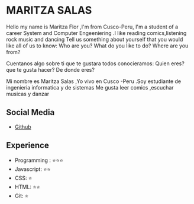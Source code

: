 # MARITZA SALAS

Hello my name is Maritza Flor ,I'm from Cusco-Peru, I'm a student of a career System and Computer Engeeniering .I like reading comics,listening rock music and dancing
Tell us something about yourself that you would like all of us to know: Who are you? What do you like to do? Where are you from? 

Cuentanos algo sobre ti que te gustara todos conocieramos: Quien eres? que te gusta hacer? De donde eres?

Mi nombre es Maritza Salas ,Yo vivo en Cusco -Peru .Soy estudiante de ingenieria informatica y de sistemas 
Me gusta leer comics ,escuchar musicas y danzar

## Social Media

- [Github](https://github.com/MariT29fsh)

## Experience

- Programming : ⭐️⭐️⭐️
- Javascript: ⭐️⭐️
- CSS: ⭐️
- HTML: ⭐️⭐️
- Git: ⭐️
